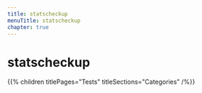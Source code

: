 ```yaml
---
title: statscheckup
menuTitle: statscheckup
chapter: true
---
```


# statscheckup

{{% children titlePages="Tests" titleSections="Categories" /%}}